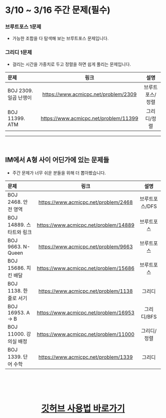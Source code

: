 # 3/10 ~ 3/16 주간 문제(필수)
### 브루트포스 1문제
  - 가능한 조합을 다 탐색해 보는 브루트포스 문제입니다.
### 그리디 1문제
  - 걸리는 시간을 가중치로 두고 정렬을 하면 쉽게 풀리는 문제입니다.


<center>

|문제|링크|설명|
|:---|:---:|:---:|
|BOJ 2309. 일곱 난쟁이|https://www.acmicpc.net/problem/2309|브루트포스/정렬|
|BOJ 11399. ATM|https://www.acmicpc.net/problem/11399|그리디/정렬|

</center>


---
<br>

## IM에서 A형 사이 어딘가에 있는 문제들
- 주간 문제가 너무 쉬운 분들을 위해 더 뽑아봤습니다.

 
<center>

|문제|링크|설명|
|:---|:---:|:---:|
|BOJ 2468. 안전 영역|https://www.acmicpc.net/problem/2468|브루트포스/DFS|
|BOJ 14889. 스타트와 링크|https://www.acmicpc.net/problem/14889|브루트포스|
|BOJ 9663. N-Queen|https://www.acmicpc.net/problem/9663|브루트포스|
|BOJ 15686. 치킨 배달|https://www.acmicpc.net/problem/15686|브루트포스|
|BOJ 1138. 한 줄로 서기|https://www.acmicpc.net/problem/1138|그리디|
|BOJ 16953. A → B|https://www.acmicpc.net/problem/16953|그리디/BFS|
|BOJ 11000. 강의실 배정|https://www.acmicpc.net/problem/11000|그리디/정렬|
|BOJ 1339. 단어 수학|https://www.acmicpc.net/problem/1339|그리디|


</center>

<br>
<br>
<br>

<center>

# [깃허브 사용법 바로가기](GUIDE.md)

</center>
